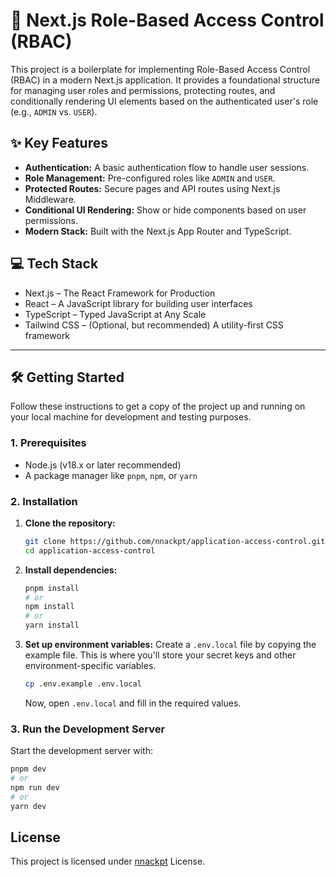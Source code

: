 # 🚀 Next.js Role-Based Access Control (RBAC)

This project is a boilerplate for implementing Role-Based Access Control (RBAC) in a modern Next.js application. It provides a foundational structure for managing user roles and permissions, protecting routes, and conditionally rendering UI elements based on the authenticated user's role (e.g., `ADMIN` vs. `USER`).

## ✨ Key Features

-   **Authentication:** A basic authentication flow to handle user sessions.
-   **Role Management:** Pre-configured roles like `ADMIN` and `USER`.
-   **Protected Routes:** Secure pages and API routes using Next.js Middleware.
-   **Conditional UI Rendering:** Show or hide components based on user permissions.
-   **Modern Stack:** Built with the Next.js App Router and TypeScript.

## 💻 Tech Stack

-   Next.js – The React Framework for Production
-   React – A JavaScript library for building user interfaces
-   TypeScript – Typed JavaScript at Any Scale
-   Tailwind CSS – (Optional, but recommended) A utility-first CSS framework

---

## 🛠️ Getting Started

Follow these instructions to get a copy of the project up and running on your local machine for development and testing purposes.

### 1. Prerequisites

-   Node.js (v18.x or later recommended)
-   A package manager like `pnpm`, `npm`, or `yarn`

### 2. Installation

1.  **Clone the repository:**
    ```bash
    git clone https://github.com/nnackpt/application-access-control.git
    cd application-access-control
    ```

2.  **Install dependencies:**
    ```bash
    pnpm install
    # or
    npm install
    # or
    yarn install
    ```

3.  **Set up environment variables:**
    Create a `.env.local` file by copying the example file. This is where you'll store your secret keys and other environment-specific variables.
    ```bash
    cp .env.example .env.local
    ```
    Now, open `.env.local` and fill in the required values.

### 3. Run the Development Server

Start the development server with:
```bash
pnpm dev
# or
npm run dev
# or
yarn dev
```

## License

This project is licensed under [nnackpt](https://github.com/nnackpt) License.